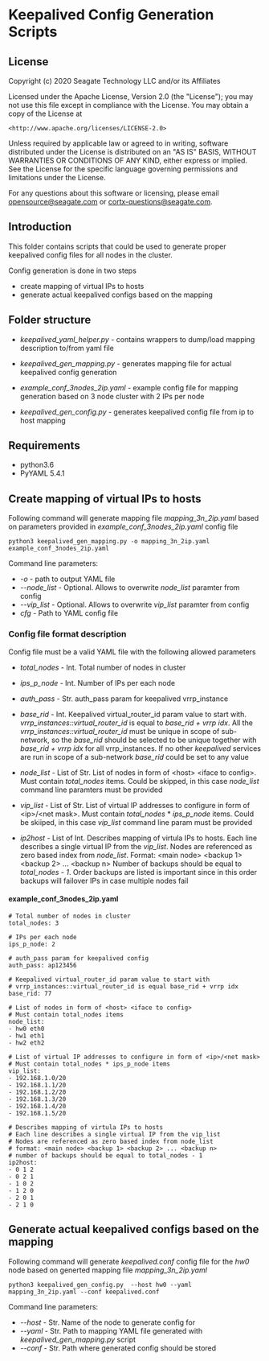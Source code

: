 # Keepalived Config Generation Scripts

## License

Copyright (c) 2020 Seagate Technology LLC and/or its Affiliates

Licensed under the Apache License, Version 2.0 (the "License");
you may not use this file except in compliance with the License.
You may obtain a copy of the License at

    <http://www.apache.org/licenses/LICENSE-2.0>

Unless required by applicable law or agreed to in writing, software
distributed under the License is distributed on an "AS IS" BASIS,
WITHOUT WARRANTIES OR CONDITIONS OF ANY KIND, either express or implied.
See the License for the specific language governing permissions and
limitations under the License.

For any questions about this software or licensing,
please email [opensource@seagate.com](mailto:opensource@seagate.com) or
[cortx-questions@seagate.com](mailto:cortx-questions@seagate.com).

## Introduction

This folder contains scripts that could be used to generate proper keepalived
config files for all nodes in the cluster.

Config generation is done in two steps

-   create mapping of virtual IPs to hosts
-   generate actual keepalived configs based on the mapping

## Folder structure

-   _keepalived_yaml_helper.py_ - contains wrappers to dump/load mapping description
    to/from yaml file

-   _keepalived_gen_mapping.py_ - generates mapping file for actual keepalived
    config generation

-   _example_conf_3nodes_2ip.yaml_ - example config file for mapping generation
    based on 3 node cluster with 2 IPs per node

-   _keepalived_gen_config.py_ - generates keepalived config file from ip to host
    mapping

## Requirements

-   python3.6
-   PyYAML 5.4.1

## Create mapping of virtual IPs to hosts

Following command will generate mapping file _mapping_3n_2ip.yaml_ based on
parameters provided in _example_conf_3nodes_2ip.yaml_ config file

`python3 keepalived_gen_mapping.py -o mapping_3n_2ip.yaml example_conf_3nodes_2ip.yaml`

Command line parameters:

-   _-o_ - path to output YAML file
-   _--node_list_ - Optional. Allows to overwrite _node_list_ paramter from config
-   _--vip_list_ - Optional. Allows to overwrite _vip_list_ paramter from config
-   _cfg_ - Path to YAML config file

### Config file format description

Config file must be a valid YAML file with the following allowed parameters

-   _total_nodes_ - Int. Total number of nodes in cluster

-   _ips_p_node_ - Int. Number of IPs per each node

-   _auth_pass_ - Str. auth_pass param for keepalived vrrp_instance

-   _base_rid_ - Int. Keepalived virtual_router_id param value to start with.
    _vrrp_instances::virtual_router_id_ is equal to _base_rid + vrrp idx_. All the
    _vrrp_instances::virtual_router_id_ must be unique in scope of sub-network,
    so the _base_rid_ should be selected to be unique together with _base_rid + vrrp idx_
    for all vrrp_instances. If no other _keepalived_ services are run in scope of a
    sub-network _base_rid_ could be set to any value

-   _node_list_ - List of Str. List of nodes in form of &lt;host> &lt;iface to config>.
    Must contain _total_nodes_ items. Could be skipped, in this case _node_list_
    command line paramters must be provided

-   _vip_list_ - List of Str. List of virtual IP addresses to configure in form
    of &lt;ip>/&lt;net mask>. Must contain _total_nodes_ * _ips_p_node_ items. Could be
    skiiped, in this case _vip_list_ command line param must be provided

-   _ip2host_ - List of Int. Describes mapping of virtula IPs to hosts. Each line
    describes a single virtual IP from the _vip_list_. Nodes are referenced as
    zero based index from _node_list_.
    Format: &lt;main node> &lt;backup 1> &lt;backup 2> ... &lt;backup n>
    Number of backups should be equal to _total_nodes - 1_. Order backups are listed
    is important since in this order backups will failover IPs in case multiple nodes
    fail

#### example_conf_3nodes_2ip.yaml

    # Total number of nodes in cluster
    total_nodes: 3

    # IPs per each node
    ips_p_node: 2

    # auth_pass param for keepalived config
    auth_pass: ap123456

    # Keepalived virtual_router_id param value to start with
    # vrrp_instances::virtual_router_id is equal base_rid + vrrp idx
    base_rid: 77

    # List of nodes in form of <host> <iface to config>
    # Must contain total_nodes items
    node_list:
    - hw0 eth0
    - hw1 eth1
    - hw2 eth2

    # List of virtual IP addresses to configure in form of <ip>/<net mask>
    # Must contain total_nodes * ips_p_node items
    vip_list:
    - 192.168.1.0/20
    - 192.168.1.1/20
    - 192.168.1.2/20
    - 192.168.1.3/20
    - 192.168.1.4/20
    - 192.168.1.5/20

    # Describes mapping of virtula IPs to hosts
    # Each line describes a single virtual IP from the vip_list
    # Nodes are referenced as zero based index from node_list
    # format: <main node> <backup 1> <backup 2> ... <backup n>
    # number of backups should be equal to total_nodes - 1
    ip2host:
    - 0 1 2
    - 0 2 1
    - 1 0 2
    - 1 2 0
    - 2 0 1
    - 2 1 0

## Generate actual keepalived configs based on the mapping

Following command will generate _keepalived.conf_ config file for the _hw0_ node
based on generted mapping file _mapping_3n_2ip.yaml_

`python3 keepalived_gen_config.py  --host hw0 --yaml mapping_3n_2ip.yaml --conf keepalived.conf`

Command line parameters:

-   _--host_ - Str. Name of the node to generate config for
-   _--yaml_ - Str. Path to mapping YAML file generated with _keepalived_gen_mapping.py_ script
-   _--conf_ - Str. Path where generated config should be stored
